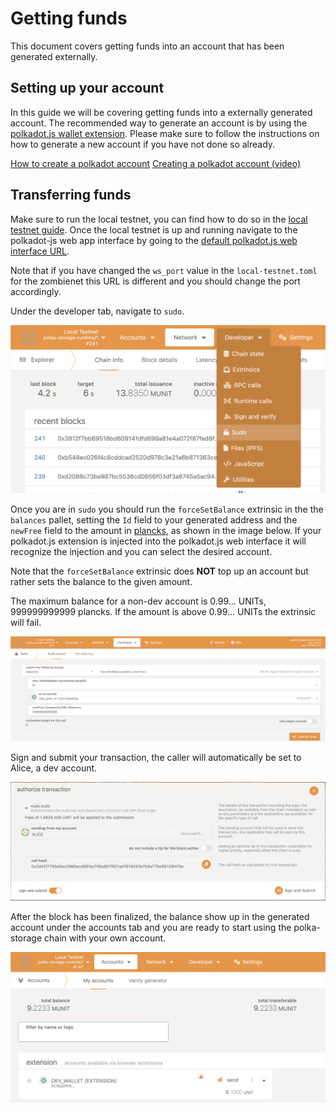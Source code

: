 # Getting funds

This document covers getting funds into an account that has been generated externally.

## Setting up your account

In this guide we will be covering getting funds into a externally generated account. The recommended way to generate an account is by using the [polkadot.js wallet extension](https://github.com/polkadot-js/extension). Please make sure to follow the instructions on how to generate a new account if you have not done so already.

[How to create a polkadot account](https://support.polkadot.network/support/solutions/articles/65000098878-how-to-create-a-dot-account)
[Creating a polkadot account (video)](https://www.youtube.com/watch?v=DNU0p5G0Gqc)

## Transferring funds

Make sure to run the local testnet, you can find how to do so in the [local testnet guide](local-testnet.md). Once the local testnet is up and running navigate to the polkadot-js web app interface by going to the [default polkadot.js web interface URL](https://polkadot.js.org/apps/?rpc=ws://127.0.0.1:42069).

Note that if you have changed the `ws_port` value in the `local-testnet.toml` for the zombienet this URL is different and you should change the port accordingly.

Under the developer tab, navigate to `sudo`.

![sudo selection](../../images/developer-sudo.png)

Once you are in `sudo` you should run the `forceSetBalance` extrinsic in the the `balances` pallet, setting the `Id` field to your generated address and the `newFree` field to the amount in [plancks](../glossary.md#planck), as shown in the image below. If your polkadot.js extension is injected into the polkadot.js web interface it will recognize the injection and you can select the desired account.

Note that the `forceSetBalance` extrinsic does **NOT** top up an account but rather sets the balance to the given amount.

<div class="warning">
The maximum balance for a non-dev account is 0.99... UNITs, 999999999999 plancks. If the amount is above 0.99... UNITs the extrinsic will fail.
</div>

![balance forceSetBalance](../../images/force-set-balance.png)

Sign and submit your transaction, the caller will automatically be set to Alice, a dev account.

![sign and submit](../../images/sign-and-submit.png)

After the block has been finalized, the balance show up in the generated account under the accounts tab and you are ready to start using the polka-storage chain with your own account.

![account balance](../../images/account-balance.png)
